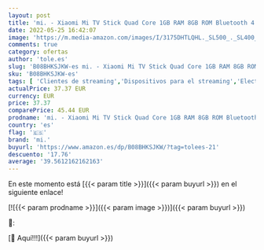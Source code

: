 ```yaml
---
layout: post
title: 'mi. - Xiaomi Mi TV Stick Quad Core 1GB RAM 8GB ROM Bluetooth 4.2 5G WiFi Android 9.0 Pantalla Dongle 2K HDR Soporte Dolby DTS Netflix con Google Assistant   EU Versión  '
date: 2022-05-25 16:42:07
image: 'https://m.media-amazon.com/images/I/3175DHTLQHL._SL500_._SL400_.jpg'
comments: true
category: ofertas
author: 'tole.es'
slug: 'B08BHKSJKW-es mi. - Xiaomi Mi TV Stick Quad Core 1GB RAM 8GB ROM...'
sku: 'B08BHKSJKW-es'
tags: [ 'Clientes de streaming','Dispositivos para el streaming','Electrónica','Equipos de audio y Hi-Fi','android','mi.','🇪🇸', ]
actualPrice: 37.37 EUR
currency: EUR
price: 37.37
comparePrice: 45.44 EUR
prodname: 'mi. - Xiaomi Mi TV Stick Quad Core 1GB RAM 8GB ROM Bluetooth 4.2 5G WiFi Android 9.0 Pantalla Dongle 2K HDR Soporte Dolby DTS Netflix con Google Assistant   EU Versión  '
country: 'es'
flag: '🇪🇸'
brand: 'mi.'
buyurl: 'https://www.amazon.es/dp/B08BHKSJKW/?tag=tolees-21'
descuento: '17.76'
average: '39.5612162162163'
---
```


En este momento está [{{< param title >}}]({{< param buyurl >}}) en el siguiente enlace!

[![{{< param prodname >}}]({{< param image >}})]({{< param buyurl >}})

🔎:


[🛒 Aquí!!!]({{< param buyurl >}})
